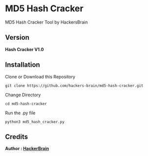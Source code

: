 # MD5 Hash Cracker
MD5 Hash Cracker Tool by HackersBrain

## Version
**Hash Cracker V1.0**

## Installation
Clone or Download this Repository
```
git clone https://github.com/hackers-brain/md5-hash-cracker.git
```
Change Directory
```
cd md5-hash-cracker
```
Run the .py file
```
python3 md5_hash_cracker.py
```
## Credits
**Author : [HackerBrain](https://github.com/hackers-brain/)**
